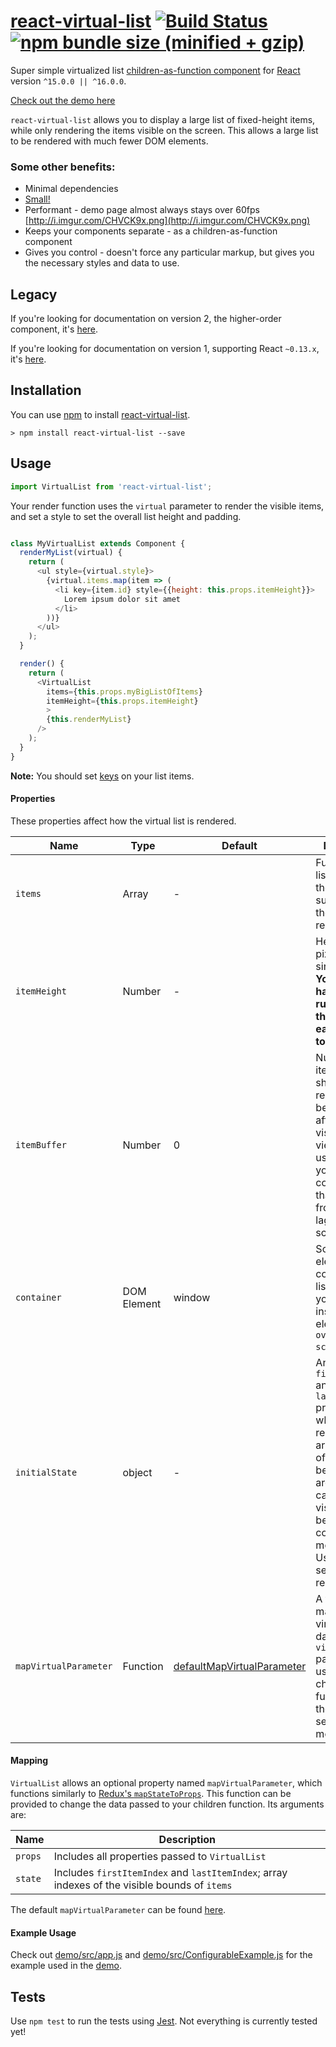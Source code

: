 # [react-virtual-list](http://developerdizzle.github.io/react-virtual-list/) [![Build Status](https://travis-ci.org/developerdizzle/react-virtual-list.svg?branch=master)](https://travis-ci.org/developerdizzle/react-virtual-list) [![npm bundle size (minified + gzip)](https://img.shields.io/bundlephobia/minzip/react.svg)](https://bundlephobia.com/result?p=react-virtual-list)


Super simple virtualized list [children-as-function component](https://cdb.reacttraining.com/use-a-render-prop-50de598f11ce) for [React](https://github.com/facebook/react) version `^15.0.0 || ^16.0.0`.

[Check out the demo here](http://developerdizzle.github.io/react-virtual-list)

`react-virtual-list` allows you to display a large list of fixed-height items, while only rendering the items visible on the screen.  This allows a large list to be rendered with much fewer DOM elements.

### Some other benefits:
* Minimal dependencies
* [Small!](https://bundlephobia.com/result?p=react-virtual-list)
* Performant - demo page almost always stays over 60fps [http://i.imgur.com/CHVCK9x.png](http://i.imgur.com/CHVCK9x.png)
* Keeps your components separate - as a children-as-function component
* Gives you control - doesn't force any particular markup, but gives you the necessary styles and data to use.

## Legacy

If you're looking for documentation on version 2, the higher-order component, it's [here](README.v2.md).

If you're looking for documentation on version 1, supporting React `~0.13.x`, it's [here](README.v1.md).

## Installation

You can use [npm](https://npmjs.org) to install [react-virtual-list](https://www.npmjs.com/package/react-virtual-list).

```console
> npm install react-virtual-list --save
```

## Usage

```js
import VirtualList from 'react-virtual-list';
```

Your render function uses the `virtual` parameter to render the visible items, and set a style to set the overall list height and padding.

```js

class MyVirtualList extends Component {
  renderMyList(virtual) {
    return (
      <ul style={virtual.style}>
        {virtual.items.map(item => (
          <li key={item.id} style={{height: this.props.itemHeight}}>
            Lorem ipsum dolor sit amet
          </li>
        ))}
      </ul>
    );
  }

  render() {
    return (
      <VirtualList
        items={this.props.myBigListOfItems}
        itemHeight={this.props.itemHeight}
        >
        {this.renderMyList}
      />
    );
  }
}
```

**Note:** You should set [keys](https://facebook.github.io/react/docs/lists-and-keys.html) on your list items.

#### Properties

These properties affect how the virtual list is rendered.

Name | Type | Default | Description
--- | --- | --- | ---
`items` | Array | - | Full array of list items.  Only the visible subset of these will be rendered.
`itemHeight` | Number | - | Height in pixels of a single item.  **You must have a CSS rule that sets the height of each list item to this value.**
`itemBuffer` | Number | 0 | Number of items that should be rendered before and after the visible viewport.  Try using this if you have a complex list that suffers from a bit of lag when scrolling.
`container` | DOM Element | window | Scrollable element that contains the list.  Use this if you have a list inside an element with `overflow: scroll`.
`initialState` | object | - | An object with `firstItemIndex` and `lastItemIndex` properties, which represent array indexes of `items` (see below).  These are used to calculate the visible items before the component is mounted.  Useful for server-side rendering.
`mapVirtualParameter` | Function | [defaultMapVirtualParameter](/src/utils/defaultMapVirtualToProps.js) | A function that maps the virtualizing data to the `virtual` parameter used by your children function.  See the [mapping](#Mapping) section for more info.

#### Mapping

`VirtualList` allows an optional property named `mapVirtualParameter`, which functions similarly to [Redux's `mapStateToProps`](https://github.com/reactjs/react-redux/blob/master/docs/api.md#connectmapstatetoprops-mapdispatchtoprops-mergeprops-options).  This function can be provided to change the data passed to your children function.  Its arguments are:

Name | Description
--- | ---
`props` | Includes all properties passed to `VirtualList`
`state` | Includes `firstItemIndex` and `lastItemIndex`; array indexes of the visible bounds of `items`

The default `mapVirtualParameter` can be found [here](/src/utils/defaultMapVirtualToProps.js).

#### Example Usage

Check out [demo/src/app.js](demo/src/app.js) and [demo/src/ConfigurableExample.js](demo/src/ConfigurableExample.js) for the example used in the [demo](http://developerdizzle.github.io/react-virtual-list).

## Tests

Use `npm test` to run the tests using [Jest](https://github.com/facebook/jest).  Not everything is currently tested yet!

